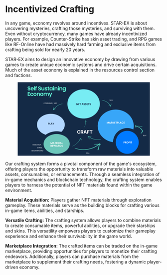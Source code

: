 # Incentivized Crafting

In any game, economy revolves around incentives. STAR-EX is about uncovering mysteries, crafting those mysteries, and surviving with them. Even without cryptocurrency, many games have already incentivized players. For example, Counter-Strike has skin asset trading, and RPG games like RF-Online have had massively hard farming and exclusive items from crafting being sold for nearly 20 years.

STAR-EX aims to design an innovative economy by drawing from various games to create unique economic systems and drive certain acquisitions. Much of the asset economy is explained in the resources control section and factions.



<div align="center" data-full-width="false">

<figure><img src="../.gitbook/assets/8 1.png" alt=""><figcaption></figcaption></figure>

</div>

Our crafting system forms a pivotal component of the game's ecosystem, offering players the opportunity to transform raw materials into valuable assets, consumables, or enhancements. Through a seamless integration of in-game mechanics and blockchain technology, the crafting system enables players to harness the potential of NFT materials found within the game environment.

**Material Acquisition:** Players gather NFT materials through exploration gameplay. These materials serve as the building blocks for crafting various in-game items, abilities, and starships.

**Versatile Crafting:** The crafting system allows players to combine materials to create consumable items, powerful abilities, or upgrade their starships and skins. This versatility empowers players to customize their gameplay experience and enhance their survivability in the game world.

**Marketplace Integration:** The crafted items can be traded on the in-game marketplace, providing opportunities for players to monetize their crafting endeavors. Additionally, players can purchase materials from the marketplace to supplement their crafting needs, fostering a dynamic player-driven economy.
